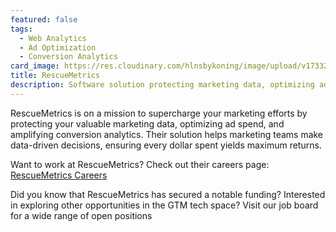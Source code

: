 ```yaml
---
featured: false
tags:
  - Web Analytics
  - Ad Optimization
  - Conversion Analytics
card_image: https://res.cloudinary.com/hlnsbykoning/image/upload/v1733270965/ScreenShots/RescueMetrics.webp
title: RescueMetrics
description: Software solution protecting marketing data, optimizing ad spend, boosting conversion analytics.
---
```


RescueMetrics is on a mission to supercharge your marketing efforts by protecting your valuable marketing data, optimizing ad spend, and amplifying conversion analytics. Their solution helps marketing teams make data-driven decisions, ensuring every dollar spent yields maximum returns.

Want to work at RescueMetrics? Check out their careers page: [RescueMetrics Careers](https://www.rescuemetrics.com/careers) 

Did you know that RescueMetrics has secured a notable funding?  Interested in exploring other opportunities in the GTM tech space? Visit our job board for a wide range of open positions